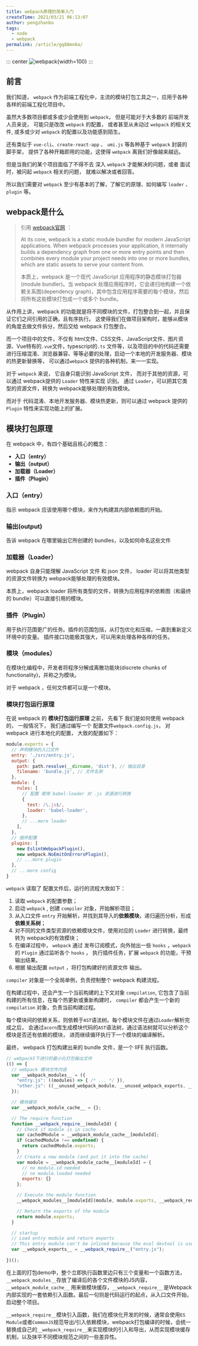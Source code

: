 ```yaml
---
title: webpack原理的简单入门
createTime: 2021/03/21 06:13:07
author: pengzhanbo
tags: 
  - node
  - webpack
permalink: /article/gq88mn6a/
---
```


::: center
![webpack](https://www.webpackjs.com/icon-square-small.85ba630cf0c5f29ae3e3.svg){width=100}
:::

## 前言

我们知道， `webpack` 作为前端工程化中，主流的模块打包工具之一，应用于各种各样的前端工程化项目中。

虽然大多数项目都或多或少会使用到 `webpack`， 但是可能对于大多数的 前端开发人员来说，
可能只是改改 `webpack` 的配置， 或者甚至从未动过 `webpack` 的相关文件,
或多或少对 `webpack` 的配置以及功能感到陌生。

还有类似于 `vue-cli`、`create-react-app` 、 `umi.js` 等各种基于 `webpack` 封装的 脚手架，
提供了各种开箱即用的功能，这使得 `webpack` 离我们好像越来越远。

但是当我们的某个项目面临了不得不去 深入 `webpack` 才能解决的问题，或者 面试时，被问起 `webpack` 相关的问题，
就难以解决或者回答。

所以我们需要对 `webpack` 至少有基本的了解，了解它的原理、如何编写 `loader` 、 `plugin` 等。

## webpack是什么

> 引用 [webpack官网](https://webpack.js.org/concepts/) ：
>
> At its core, webpack is a static module bundler for modern JavaScript applications. When webpack processes your application, it internally builds a dependency graph from one or more entry points and then combines every module your project needs into one or more bundles, which are static assets to serve your content from.
> 
> 本质上，webpack 是一个现代 JavaScript 应用程序的静态模块打包器(module bundler)。当 webpack 处理应用程序时，它会递归地构建一个依赖关系图(dependency graph)，其中包含应用程序需要的每个模块，然后将所有这些模块打包成一个或多个 bundle。

从作用上讲，webpack 的功能就是将不同模块的文件，打包整合到一起，并且保证它们之间引用的正确，且有序执行。
这使得我们在做项目架构时，能够从模块的角度去做文件拆分，然后交给 webpack 打包整合。

而一个项目中的文件，不仅有 html文件、CSS文件、JavaScript文件、图片资源、Vue特有的`.vue`文件，typescript的`.ts` 文件等，以及项目的中的代码还需要进行压缩混淆、浏览器兼容、等等必要的处理，启动一个本地的开发服务器、模块的热更新替换等， 可以通过`webpack` 提供的各种机制，来一一实现。

对于 `webpack` 来说， 它自身只能识别 JavaScript 文件， 而对于其他的资源，可以通过 webpack提供的 `Loader` 特性来实现
识别。 通过 `Loader`，可以把其它类型的资源文件，转换为 webpack能够处理的有效模块。

而对于 代码混淆、本地开发服务器、模块热更新，则可以通过 webpack 提供的 `Plugin` 特性来实现功能上的扩展。

## 模块打包原理

在 webpack 中，有四个基础且核心的概念：

- **入口（entry）**
- **输出（output）**
- **加载器（Loader）**
- **插件（Plugin）**

### 入口（entry）
  
  指示 webpack 应该使用哪个模块，来作为构建其内部依赖图的开始。

### 输出(output)
  
  告诉 webpack 在哪里输出它所创建的 bundles，以及如何命名这些文件

### 加载器（Loader）
  
  webpack 自身只能理解 JavaScript 文件 和 json 文件， loader 可以将其他类型的资源文件转换为 webpack能够处理的有效模块。

  本质上，webpack loader 将所有类型的文件，转换为应用程序的依赖图（和最终的 bundle）可以直接引用的模块。

### 插件（Plugin）

  用于执行范围更广的任务。插件的范围包括，从打包优化和压缩，一直到重新定义环境中的变量。
  插件接口功能极其强大，可以用来处理各种各样的任务。


### 模块（modules）

在模块化编程中，开发者将程序分解成离散功能块(discrete chunks of functionality)，并称之为模块。

对于 webpack ，任何文件都可以是一个模块。

### 模块打包运行原理

在说 webpack 的 **模块打包运行原理** 之前， 先看下 我们是如何使用 webpack的，
一般情况下， 我们通过编写一个 配置文件`webpack.config.js`， 对 webpack 进行本地化的配置，
大致的配置如下：
``` js
module.exports = {
  // 声明模块的入口文件
  entry: './src/entry.js',
  output: {
    path: path.resolve(__dirname, 'dist'), // 输出目录
    filename: 'bundle.js', // 文件名称
  },
  module: {
    rules: [
      // 配置 使用 babel-loader 对 .js 资源进行转换
      {
        test: /\.js$/,
        loader: 'babel-loader',
      },
      // ...more loader
    ],
  },
  // 插件配置
  plugins: [
    new EslintWebpackPlugin(),
    new webpack.NoEmitOnErrorsPlugin(),
    // ...more plugin
  ],
  // ...more config
}
```

`webpack` 读取了 配置文件后，运行的流程大致如下：

1. 读取 `webpack` 的配置参数；
2. 启动 `webpack` , 创建 `compiler` 对象，开始解析项目；
3. 从入口文件 `entry` 开始解析，并找到其导入的**依赖模块**，递归遍历分析，形成**依赖关系树**；
4. 对不同的文件类型资源的依赖模块文件，使用对应的 `Loader` 进行转换，最终转为 webpack的有效模块；
5. 在编译过程中， `webpack` 通过 发布订阅模式，向外抛出一些 `hooks` ，`webpack` 的 `Plugin` 通过监听各个 `hooks` ，
   执行插件任务，扩展 `webpack` 的功能，干预输出结果。
6. 根据 输出配置 `output` ，将打包构建好的资源文件 输出。

`compiler` 对象是一个全局单例，负责控制整个 webpack 构建流程。

在构建过程中，还会产生一个当前构建的上下文对象 `compilation`, 它包含了当前构建的所有信息，在每个热更新或重新构建时， `compiler` 都会产生一个新的`compilation` 对象，负责当前构建过程。

每个模块间的依赖关系，则依赖于`AST`语法树。每个模块文件在通过`Loader`解析完成之后，
会通过`acorn`库生成模块代码的`AST`语法树，通过语法树就可以分析这个模块是否还有依赖的模块，
进而继续循环执行下一个模块的编译解析。

最终， webpack 打包构建出来的 bundle 文件，是一个 IIFE 执行函数。

```js
// webpack5下进行的最小化打包输出文件
(() => { 
  // webpack 模块文件内容
  var __webpack_modules__ = ({
    "entry.js": ((modules) => { /* ... */ }),
    "other.js": ((__unused_webpack_module, __unused_webpack_exports, __webpack_require__) => { /* ... */ })
  });

  // 模块缓存
  var __webpack_module_cache__ = {};

  // The require function
  function __webpack_require__(moduleId) {
    // Check if module is in cache
    var cachedModule = __webpack_module_cache__[moduleId];
    if (cachedModule !== undefined) {
      return cachedModule.exports;
    }
    // Create a new module (and put it into the cache)
    var module = __webpack_module_cache__[moduleId] = {
      // no module.id needed
      // no module.loaded needed
      exports: {}
    };

    // Execute the module function
    __webpack_modules__[moduleId](module, module.exports, __webpack_require__);

    // Return the exports of the module
    return module.exports;
  }

  // startup
  // Load entry module and return exports
  // This entry module can't be inlined because the eval devtool is used.
  var __webpack_exports__ = __webpack_require__("entry.js");
    
})();
```
在上面的打包demo中，整个立即执行函数里边只有三个变量和一个函数方法，`__webpack_modules__`存放了编译后的各个文件模块的JS内容，`__webpack_module_cache__` 用来做模块缓存，`__webpack_require__` 是Webpack内部实现的一套依赖引入函数。最后一句则是代码运行的起点，从入口文件开始，启动整个项目。

`__webpack_require__`模块引入函数，我们在模块化开发的时候，通常会使用`ES Module`或者`CommonJS`规范导出/引入依赖模块，webpack打包编译的时候，会统一替换成自己的`__webpack_require__`来实现模块的引入和导出，从而实现模块缓存机制，以及抹平不同模块规范之间的一些差异性。
